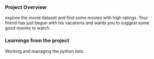 ### Project Overview

 explore the movie dataset and find some movies with high ratings. Your friend has just begun with his vacations and wants you to suggest some good movies to watch.


### Learnings from the project

 Working and managing the python lists.


